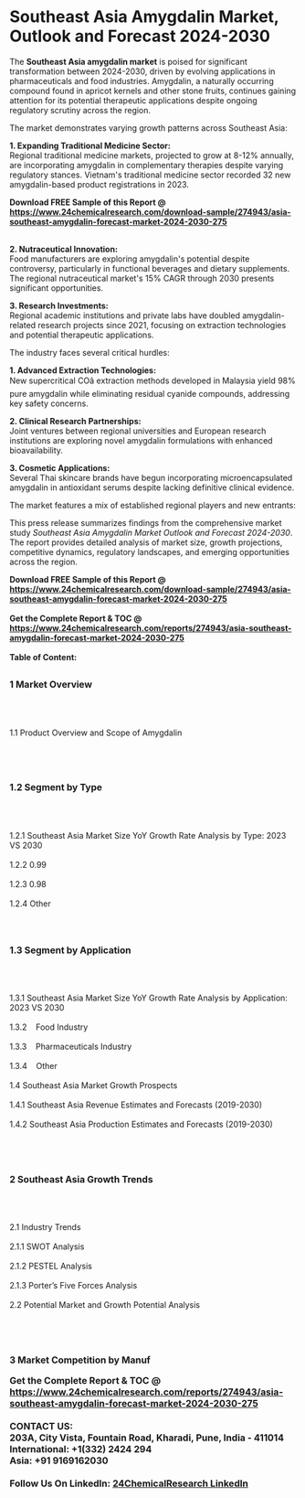 <h1>Southeast Asia Amygdalin Market, Outlook and Forecast 2024-2030</h1><p>The <strong>Southeast Asia amygdalin market</strong> is poised for significant transformation between 2024-2030, driven by evolving applications in pharmaceuticals and food industries. Amygdalin, a naturally occurring compound found in apricot kernels and other stone fruits, continues gaining attention for its potential therapeutic applications despite ongoing regulatory scrutiny across the region.</p><p>The market demonstrates varying growth patterns across Southeast Asia:</p><p><strong>1. Expanding Traditional Medicine Sector:</strong><br>
Regional traditional medicine markets, projected to grow at 8-12% annually, are incorporating amygdalin in complementary therapies despite varying regulatory stances. Vietnam's traditional medicine sector recorded 32 new amygdalin-based product registrations in 2023.</p><div><b>Download FREE Sample of this Report @ 
            <a href="https://www.24chemicalresearch.com/download-sample/274943/asia-southeast-amygdalin-forecast-market-2024-2030-275">
            https://www.24chemicalresearch.com/download-sample/274943/asia-southeast-amygdalin-forecast-market-2024-2030-275</a></b></div><br><p><strong>2. Nutraceutical Innovation:</strong><br>
Food manufacturers are exploring amygdalin's potential despite controversy, particularly in functional beverages and dietary supplements. The regional nutraceutical market's 15% CAGR through 2030 presents significant opportunities.</p><p><strong>3. Research Investments:</strong><br>
Regional academic institutions and private labs have doubled amygdalin-related research projects since 2021, focusing on extraction technologies and potential therapeutic applications.</p><p>The industry faces several critical hurdles:</p><p><strong>1. Advanced Extraction Technologies:</strong><br>
New supercritical COâ extraction methods developed in Malaysia yield 98% pure amygdalin while eliminating residual cyanide compounds, addressing key safety concerns.</p><p><strong>2. Clinical Research Partnerships:</strong><br>
Joint ventures between regional universities and European research institutions are exploring novel amygdalin formulations with enhanced bioavailability.</p><p><strong>3. Cosmetic Applications:</strong><br>
Several Thai skincare brands have begun incorporating microencapsulated amygdalin in antioxidant serums despite lacking definitive clinical evidence.</p><p>The market features a mix of established regional players and new entrants:</p><p>This press release summarizes findings from the comprehensive market study <em>Southeast Asia Amygdalin Market Outlook and Forecast 2024-2030</em>. The report provides detailed analysis of market size, growth projections, competitive dynamics, regulatory landscapes, and emerging opportunities across the region.</p><div><b>Download FREE Sample of this Report @ 
            <a href="https://www.24chemicalresearch.com/download-sample/274943/asia-southeast-amygdalin-forecast-market-2024-2030-275">
            https://www.24chemicalresearch.com/download-sample/274943/asia-southeast-amygdalin-forecast-market-2024-2030-275</a></b></div><br><div><b>Get the Complete Report & TOC @ 
            <a href="https://www.24chemicalresearch.com/reports/274943/asia-southeast-amygdalin-forecast-market-2024-2030-275">
            https://www.24chemicalresearch.com/reports/274943/asia-southeast-amygdalin-forecast-market-2024-2030-275</a></b></div><br>
            <b>Table of Content:</b><p><h2><span style="font-size:16px"><strong>1 Market Overview&nbsp;&nbsp; &nbsp;</strong></span></h2><br />
<br />
<p>1.1 Product Overview and Scope of Amygdalin&nbsp;</p><br />
<br />
<h2><strong><span style="font-size:16px">1.2 Segment by Type&nbsp;&nbsp; &nbsp;</span></strong></h2><br />
<br />
<p>1.2.1 Southeast Asia Market Size YoY Growth Rate Analysis by Type: 2023 VS 2030&nbsp;&nbsp; &nbsp;<br /><br />
1.2.2 0.99&nbsp;&nbsp; &nbsp;<br /><br />
1.2.3 0.98<br /><br />
1.2.4 Other<br /><br />
<br />
<h2><span style="font-size:16px"><strong>1.3 Segment by Application&nbsp;&nbsp;</strong></span></h2><br />
<br />
<p>1.3.1 Southeast Asia Market Size YoY Growth Rate Analysis by Application: 2023 VS 2030&nbsp;&nbsp; &nbsp;<br /><br />
1.3.2&nbsp;&nbsp; &nbsp;Food Industry<br /><br />
1.3.3&nbsp;&nbsp; &nbsp;Pharmaceuticals Industry<br /><br />
1.3.4&nbsp;&nbsp; &nbsp;Other<br /><br />
1.4 Southeast Asia Market Growth Prospects&nbsp;&nbsp; &nbsp;<br /><br />
1.4.1 Southeast Asia Revenue Estimates and Forecasts (2019-2030)&nbsp;&nbsp; &nbsp;<br /><br />
1.4.2 Southeast Asia Production Estimates and Forecasts (2019-2030)&nbsp;&nbsp;</p><br />
<br />
<h2><span style="font-size:16px"><strong>2 Southeast Asia Growth Trends&nbsp;&nbsp; &nbsp;</strong></span></h2><br />
<br />
<p>2.1 Industry Trends&nbsp;&nbsp; &nbsp;<br /><br />
2.1.1 SWOT Analysis&nbsp;&nbsp; &nbsp;<br /><br />
2.1.2 PESTEL Analysis&nbsp;&nbsp; &nbsp;<br /><br />
2.1.3 Porter&rsquo;s Five Forces Analysis&nbsp;&nbsp; &nbsp;<br /><br />
2.2 Potential Market and Growth Potential Analysis&nbsp;&nbsp; &nbsp;</p><br />
<br />
<h2><span style="font-size:16px"><strong>3 Market Competition by Manuf</p><div><b>Get the Complete Report & TOC @ 
            <a href="https://www.24chemicalresearch.com/reports/274943/asia-southeast-amygdalin-forecast-market-2024-2030-275">
            https://www.24chemicalresearch.com/reports/274943/asia-southeast-amygdalin-forecast-market-2024-2030-275</a></b></div><br><b>CONTACT US:</b><br>
            203A, City Vista, Fountain Road, Kharadi, Pune, India - 411014<br>
            International: +1(332) 2424 294<br>
            Asia: +91 9169162030 <br><br>
            Follow Us On LinkedIn: <a href="https://www.linkedin.com/company/24chemicalresearch/">24ChemicalResearch LinkedIn</a>